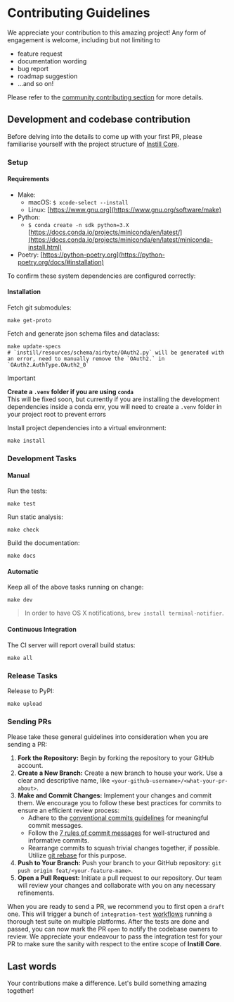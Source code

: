 # Contributing Guidelines

We appreciate your contribution to this amazing project! Any form of engagement is welcome, including but not limiting to

- feature request
- documentation wording
- bug report
- roadmap suggestion
- ...and so on!

Please refer to the [community contributing section](https://github.com/instill-ai/community#contributing) for more details.

## Development and codebase contribution

Before delving into the details to come up with your first PR, please familiarise yourself with the project structure of [Instill Core](https://github.com/instill-ai/community#instill-core).

### Setup

#### Requirements

- Make:
  - macOS: `$ xcode-select --install`
  - Linux: [https://www.gnu.org](https://www.gnu.org/software/make)
- Python:
  - `$ conda create -n sdk python=3.X` [https://docs.conda.io/projects/miniconda/en/latest/](https://docs.conda.io/projects/miniconda/en/latest/miniconda-install.html)
- Poetry: [https://python-poetry.org](https://python-poetry.org/docs/#installation)

To confirm these system dependencies are configured correctly:

#### Installation

Fetch git submodules:

```shell
make get-proto
```

Fetch and generate json schema files and dataclass:

```shell
make update-specs
# `instill/resources/schema/airbyte/OAuth2.py` will be generated with an error, need to manually remove the `OAuth2.` in `OAuth2.AuthType.OAuth2_0`
```

> [!IMPORTANT]  
> **Create a `.venv` folder if you are using `conda`**  
> This will be fixed soon, but currently if you are installing the development dependencies inside a conda env,
> you will need to create a `.venv` folder in your project root to prevent errors

Install project dependencies into a virtual environment:

```shell
make install
```

### Development Tasks

#### Manual

Run the tests:

```shell
make test
```

Run static analysis:

```shell
make check
```

Build the documentation:

```shell
make docs
```

#### Automatic

Keep all of the above tasks running on change:

```shell
make dev
```

> In order to have OS X notifications, `brew install terminal-notifier`.

#### Continuous Integration

The CI server will report overall build status:

```shell
make all
```

### Release Tasks

Release to PyPI:

```shell
make upload
```

### Sending PRs

Please take these general guidelines into consideration when you are sending a PR:

1. **Fork the Repository:** Begin by forking the repository to your GitHub account.
2. **Create a New Branch:** Create a new branch to house your work. Use a clear and descriptive name, like `<your-github-username>/<what-your-pr-about>`.
3. **Make and Commit Changes:** Implement your changes and commit them. We encourage you to follow these best practices for commits to ensure an efficient review process:
   - Adhere to the [conventional commits guidelines](https://www.conventionalcommits.org/) for meaningful commit messages.
   - Follow the [7 rules of commit messages](https://chris.beams.io/posts/git-commit/) for well-structured and informative commits.
   - Rearrange commits to squash trivial changes together, if possible. Utilize [git rebase](http://gitready.com/advanced/2009/03/20/reorder-commits-with-rebase.html) for this purpose.
4. **Push to Your Branch:** Push your branch to your GitHub repository: `git push origin feat/<your-feature-name>`.
5. **Open a Pull Request:** Initiate a pull request to our repository. Our team will review your changes and collaborate with you on any necessary refinements.

When you are ready to send a PR, we recommend you to first open a `draft` one. This will trigger a bunch of `integration-test` [workflows](https://github.com/instill-ai/model/tree/main/.github/workflows) running a thorough test suite on multiple platforms. After the tests are done and passed, you can now mark the PR `open` to notify the codebase owners to review. We appreciate your endeavour to pass the integration test for your PR to make sure the sanity with respect to the entire scope of **Instill Core**.

## Last words

Your contributions make a difference. Let's build something amazing together!
